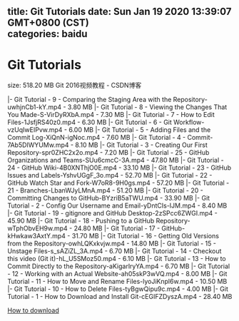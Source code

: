 
title: Git Tutorials
date: Sun Jan 19 2020 13:39:07 GMT+0800 (CST)    
categories: baidu
---

# Git Tutorials
size: 518.20 MB
 Git 2016视频教程 - CSDN博客
 
|- Git Tutorial - 9 - Comparing the Staging Area with the Repository-uwhjnCb1-kY.mp4 - 3.80 MB
|- Git Tutorial - 8 - Viewing the Changes That You Made-S-VirDyRXbA.mp4 - 7.30 MB
|- Git Tutorial - 7 - How to Edit Files-1JsfjRS40z0.mp4 - 6.30 MB
|- Git Tutorial - 6 - Git Workflow-vzUqIwEIPvw.mp4 - 6.00 MB
|- Git Tutorial - 5 - Adding Files and the Commit Log-XiQnN-igNoc.mp4 - 7.60 MB
|- Git Tutorial - 4 - Commit-7Ab5DIWYUMw.mp4 - 8.10 MB
|- Git Tutorial - 3 - Creating Our First Repository-spr0ZHC2x2o.mp4 - 7.20 MB
|- Git Tutorial - 25 - GitHub Organizations and Teams-SUu6cmcC-3A.mp4 - 47.80 MB
|- Git Tutorial - 24 - GitHub Wiki-4B0XNThjO0E.mp4 - 33.10 MB
|- Git Tutorial - 23 - GitHub Issues and Labels-YshvUGgF_3o.mp4 - 52.70 MB
|- Git Tutorial - 22 - GitHub Watch Star and Fork-W7oR8-9H0gs.mp4 - 57.20 MB
|- Git Tutorial - 21 - Branches-LbanWJyLMnA.mp4 - 51.20 MB
|- Git Tutorial - 20 - Committing Changes to GitHub-BYzriB5aTWU.mp4 - 33.90 MB
|- Git Tutorial - 2 - Config Our Username and Email-yDntCIs-IJM.mp4 - 8.40 MB
|- Git Tutorial - 19 - gitignore and GitHub Desktop-2zSPcc6ZWGI.mp4 - 45.90 MB
|- Git Tutorial - 18 - Pushing to a GitHub Repository-wTphObvEH9w.mp4 - 24.80 MB
|- Git Tutorial - 17 - GitHub-kHwkaw3AxtY.mp4 - 31.70 MB
|- Git Tutorial - 16 - Getting Old Versions from the Repository-owhLQKxkvjw.mp4 - 14.80 MB
|- Git Tutorial - 15 - Unstage Files-s_sAZiZL_3A.mp4 - 6.70 MB
|- Git Tutorial - 14 - Checkout this video (Git it)-hL_U5SMoz50.mp4 - 6.10 MB
|- Git Tutorial - 13 - How to Commit Directly to the Repository-aKigarlryYA.mp4 - 6.70 MB
|- Git Tutorial - 12 - Working with an Actual Website-ah05skP3wVQ.mp4 - 8.00 MB
|- Git Tutorial - 11 - How to Move and Rename Files-lyoJiKnpl6w.mp4 - 10.50 MB
|- Git Tutorial - 10 - How to Delete Files-tyBgwQipu9c.mp4 - 4.00 MB
|- Git Tutorial - 1 - How to Download and Install Git-cEGIFZDyszA.mp4 - 28.40 MB

[How to download](https://bpcam.bemobtrk.com/go/2ceec3aa-1ca2-46d6-b9ff-aaa5c184517c?jno=3149)